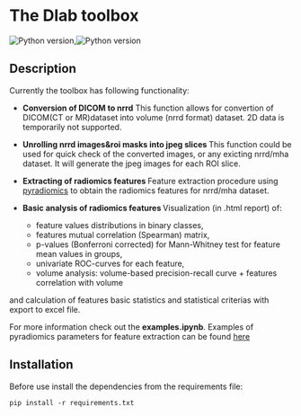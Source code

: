 # The Dlab toolbox

![Python version](https://img.shields.io/badge/python-3.6-green.svg),![Python version](https://img.shields.io/badge/python-3.7-green.svg)

## Description
Currently the toolbox has following functionality:

* <b>Conversion of DICOM to nrrd</b>
This function allows for convertion of DICOM(CT or MR)dataset into volume (nrrd format) dataset. 2D data is temporarily not supported.

* <b>Unrolling nrrd images&roi masks into jpeg slices </b>
This function could be used for quick check of the converted images, or any exicting nrrd/mha dataset. It will generate the jpeg images for each ROI slice.

* <b>Extracting of radiomics features </b>
Feature extraction procedure using [pyradiomics](https://github.com/Radiomics/pyradiomics) to obtain the radiomics features for nrrd/mha dataset.

* <b>Basic analysis of radiomics features </b>
Visualization (in .html report) of:  
  * feature values distributions in binary classes,  
  * features mutual correlation (Spearman) matrix,  
  * p-values (Bonferroni corrected) for Mann-Whitney test for feature mean values in groups,   
  * univariate ROC-curves for each feature,  
  * volume analysis: volume-based precision-recall curve + features correlation with volume  
  
and calculation of features basic statistics and statistical criterias with export to excel file.


For more information check out the <b>examples.ipynb</b>.
Examples of pyradiomics parameters for feature extraction can be found [here](https://github.com/Radiomics/pyradiomics/tree/master/examples/exampleSettings)


## Installation

Before use install the dependencies from the requirements file:

```
pip install -r requirements.txt
```


